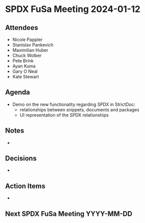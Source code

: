# SPDX FuSa Meeting 2024-01-12

## Attendees
* Nicole Pappler
* Stanislav Pankevich
* Maximilian Huber
* Chuck Wolber
* Pete Brink
* Ayan Kuma
* Gary O Neal
* Kate Stewart

## Agenda
* Demo on the new functionality regarding SPDX in StrictDoc:
    - relationships between snippets, documents and packages
    - UI representation of the SPDX relationships

## Notes
*

## Decisions
*

## Action Items
*

## Next SPDX FuSa Meeting YYYY-MM-DD
